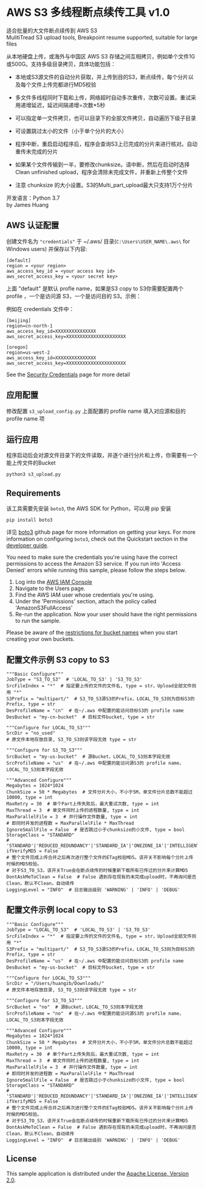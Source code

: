 # AWS S3 多线程断点续传工具 v1.0  
适合批量的大文件断点续传到 AWS S3  
MulitiTread S3 upload tools, Breakpoint resume supported, suitable for large files  

从本地硬盘上传，或海外与中国区 AWS S3 存储之间互相拷贝，例如单个文件1G或500G。支持多级目录拷贝，具体功能包括：  
* 本地或S3源文件的自动分片获取，并上传到目的S3，断点续传，每个分片以及每个文件上传完都进行MD5校验
* 多文件多线程同时下载和上传，网络超时自动多次重传，次数可设置。重试采用递增延迟，延迟间隔递增=次数*5秒
* 可以指定单一文件拷贝，也可以目录下的全部文件拷贝，自动遍历下级子目录
* 可设置跳过太小的文件（小于单个分片的大小）
* 程序中断，重启启动程序后，程序会查询S3上已完成的分片来进行核对。自动重传未完成的分片
* 如果某个文件传输到一半，要修改chunksize。请中断，然后在启动时选择Clean unfinished upload，程序会清除未完成文件，并重新上传整个文件  
  
* 注意 chunksize 的大小设置。S3的Multi_part_upload最大只支持1万个分片

开发语言：Python 3.7   
by James Huang  

## AWS 认证配置
 
创建文件名为 `"credentials"` 于 ~/.aws/ 目录(`C:\Users\USER_NAME\.aws\` for Windows users) 并保存以下内容:

    [default]
    region = <your region>
    aws_access_key_id = <your access key id>
    aws_secret_access_key = <your secret key>

上面 "default" 是默认 profle name，如果是S3 copy to S3你需要配置两个 profile ，一个是访问源 S3，一个是访问目的 S3。示例：

例如在 credentials 文件中：

    [beijing]
    region=cn-north-1
    aws_access_key_id=XXXXXXXXXXXXXXX
    aws_secret_access_key=XXXXXXXXXXXXXXXXXXXXXX

    [oregon]
    region=us-west-2
    aws_access_key_id=XXXXXXXXXXXXXXX
    aws_secret_access_key=XXXXXXXXXXXXXXXXXXXXXX

See the [Security Credentials](http://aws.amazon.com/security-credentials) page for more detail

## 应用配置

修改配置 `s3_upload_config.py`
上面配置的 profile name 填入对应源和目的 profile name 项

## 运行应用

程序启动后会对源文件目录下的文件读取，并逐个进行分片和上传，你需要有一个能上传文件的Bucket

    python3 s3_upload.py

## Requirements

该工具需要先安装 `boto3`, the AWS SDK for Python，可以用 pip 安装

    pip install boto3

详见 [boto3](https://github.com/boto/boto3) github page
for more information on getting your keys. For more information on configuring `boto3`,
check out the Quickstart section in the [developer guide](https://boto3.readthedocs.org/en/latest/guide/quickstart.html).

You need to make sure the credentials you're using have the correct permissions to access the Amazon S3
service. If you run into 'Access Denied' errors while running this sample, please follow the steps below.

1. Log into the [AWS IAM Console](https://console.aws.amazon.com/iam/home)
2. Navigate to the Users page.
3. Find the AWS IAM user whose credentials you're using.
4. Under the 'Permissions' section, attach the policy called 'AmazonS3FullAccess'
5. Re-run the application. Now your user should have the right permissions to run the sample.

Please be aware of the [restrictions for bucket names](http://docs.aws.amazon.com/AmazonS3/latest/dev/BucketRestrictions.html) when you start creating your own buckets.

## 配置文件示例 S3 copy to S3
```
"""Basic Configure"""
JobType = "S3_TO_S3"  # 'LOCAL_TO_S3' | 'S3_TO_S3'
SrcFileIndex = "*"  # 指定要上传的文件的文件名, type = str，Upload全部文件则用 "*"
S3Prefix = "multipart/"  # S3_TO_S3源S3的Prefix，LOCAL_TO_S3则为目标S3的Prefix, type = str
DesProfileName = "cn"  # 在~/.aws 中配置的能访问目标S3的 profile name
DesBucket = "my-cn-bucket"  # 目标文件bucket, type = str

"""Configure for LOCAL_TO_S3"""
SrcDir = "no_used"
# 原文件本地存放目录, S3_TO_S3则该字段无效 type = str

"""Configure for S3_TO_S3"""
SrcBucket = "my-us-bucket"  # 源Bucket，LOCAL_TO_S3则本字段无效
SrcProfileName = "us"  # 在~/.aws 中配置的能访问源S3的 profile name，LOCAL_TO_S3则本字段无效

"""Advanced Configure"""
Megabytes = 1024*1024
ChunkSize = 50 * Megabytes  # 文件分片大小，不小于5M，单文件分片总数不能超过10000, type = int
MaxRetry = 30  # 单个Part上传失败后，最大重试次数, type = int
MaxThread = 3  # 单文件同时上传的进程数量, type = int
MaxParallelFile = 3  # 并行操作文件数量, type = int
# 即同时并发的进程数 = MaxParallelFile * MaxThread
IgnoreSmallFile = False  # 是否跳过小于chunksize的小文件, type = bool
StorageClass = "STANDARD"
# 'STANDARD'|'REDUCED_REDUNDANCY'|'STANDARD_IA'|'ONEZONE_IA'|'INTELLIGENT_TIERING'|'GLACIER'|'DEEP_ARCHIVE'
ifVerifyMD5 = False
# 整个文件完成上传合并之后再次进行整个文件的ETag校验MD5。该开关不影响每个分片上传时候的MD5校验。
# 对于S3_TO_S3，该开关True会在断点续传的时候重新下载所有已传过的分片来计算MD5
DontAskMeToClean = False  # False 遇到存在现有的未完成upload时，不再询问是否Clean，默认不Clean，自动续传
LoggingLevel = "INFO"  # 日志输出级别 'WARNING' | 'INFO' | 'DEBUG'
```
## 配置文件示例 local copy to S3
```
"""Basic Configure"""
JobType = "LOCAL_TO_S3"  # 'LOCAL_TO_S3' | 'S3_TO_S3'
SrcFileIndex = "*"  # 指定要上传的文件的文件名, type = str，Upload全部文件则用 "*"
S3Prefix = "multipart/"  # S3_TO_S3源S3的Prefix，LOCAL_TO_S3则为目标S3的Prefix, type = str
DesProfileName = "us"  # 在~/.aws 中配置的能访问目标S3的 profile name
DesBucket = "my-us-bucket"  # 目标文件bucket, type = str

"""Configure for LOCAL_TO_S3"""
SrcDir = "/Users/huangzb/Downloads/"
# 原文件本地存放目录, S3_TO_S3则该字段无效 type = str

"""Configure for S3_TO_S3"""
SrcBucket = "no"  # 源Bucket，LOCAL_TO_S3则本字段无效
SrcProfileName = "no"  # 在~/.aws 中配置的能访问源S3的 profile name，LOCAL_TO_S3则本字段无效

"""Advanced Configure"""
Megabytes = 1024*1024
ChunkSize = 50 * Megabytes  # 文件分片大小，不小于5M，单文件分片总数不能超过10000, type = int
MaxRetry = 30  # 单个Part上传失败后，最大重试次数, type = int
MaxThread = 3  # 单文件同时上传的进程数量, type = int
MaxParallelFile = 3  # 并行操作文件数量, type = int
# 即同时并发的进程数 = MaxParallelFile * MaxThread
IgnoreSmallFile = False  # 是否跳过小于chunksize的小文件, type = bool
StorageClass = "STANDARD"
# 'STANDARD'|'REDUCED_REDUNDANCY'|'STANDARD_IA'|'ONEZONE_IA'|'INTELLIGENT_TIERING'|'GLACIER'|'DEEP_ARCHIVE'
ifVerifyMD5 = False
# 整个文件完成上传合并之后再次进行整个文件的ETag校验MD5。该开关不影响每个分片上传时候的MD5校验。
# 对于S3_TO_S3，该开关True会在断点续传的时候重新下载所有已传过的分片来计算MD5
DontAskMeToClean = False  # False 遇到存在现有的未完成upload时，不再询问是否Clean，默认不Clean，自动续传
LoggingLevel = "INFO"  # 日志输出级别 'WARNING' | 'INFO' | 'DEBUG'
```

## License

This sample application is distributed under the
[Apache License, Version 2.0](http://www.apache.org/licenses/LICENSE-2.0).
